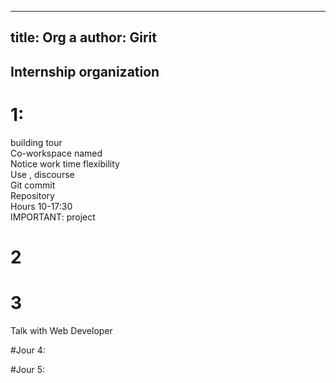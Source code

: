 
---
title: Org a
author: Girit
---
## Internship organization
# 1:  
building tour  
Co-workspace named   
Notice work time flexibility  
Use , discourse  
Git commit  
Repository  
Hours 10-17:30  
IMPORTANT:  project  

# 2








# 3 

Talk with Web Developer






#Jour 4:





#Jour 5:






